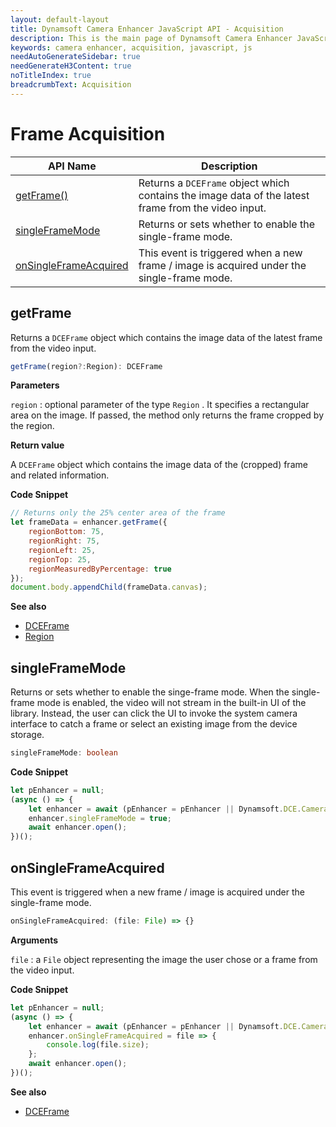 ```yaml
---
layout: default-layout
title: Dynamsoft Camera Enhancer JavaScript API - Acquisition
description: This is the main page of Dynamsoft Camera Enhancer JavaScript SDK Acquisition.
keywords: camera enhancer, acquisition, javascript, js
needAutoGenerateSidebar: true
needGenerateH3Content: true
noTitleIndex: true
breadcrumbText: Acquisition
---
```


# Frame Acquisition

<!--| [getFrameFromBuffer()](#getframefrombuffer) | Returns a `DCEFrame` object which contains the image data of the latest buffered frame. |-->

| API Name | Description |
|---|---|
| [getFrame()](#getframe) | Returns a `DCEFrame` object which contains the image data of the latest frame from the video input. |
| [singleFrameMode](#singleframemode) | Returns or sets whether to enable the single-frame mode. |
| [onSingleFrameAcquired](#onsingleframeacquired) | This event is triggered when a new frame / image is acquired under the single-frame mode. |

## getFrame

Returns a `DCEFrame` object which contains the image data of the latest frame from the video input.

```typescript
getFrame(region?:Region): DCEFrame
```

**Parameters**

`region` : optional parameter of the type `Region` . It specifies a rectangular area on the image. If passed, the method only returns the frame cropped by the region.

**Return value**

A `DCEFrame` object which contains the image data of the (cropped) frame and related information.

**Code Snippet**

```js
// Returns only the 25% center area of the frame
let frameData = enhancer.getFrame({
    regionBottom: 75,
    regionRight: 75,
    regionLeft: 25,
    regionTop: 25,
    regionMeasuredByPercentage: true
});
document.body.appendChild(frameData.canvas);
```

**See also**

* [DCEFrame](interface/dceframe.md)
* [Region](interface/region.md)

<!--
## getFrameFromBuffer

Returns a `DCEFrame` object which contains the image data of the latest buffered frame.

```typescript
getFrameFromBuffer(): DCEFrame
```

**Parameters**

None.

**Return value**

A `DCEFrame` object which contains the image data of the frame and related information.

**Code Snippet**

```js
let frameData = enhancer.getFrameFromBuffer();
document.body.appendChild(frameData.canvas);
```

**See also**

* [DCEFrame](interface/dceframe.md)
-->
## singleFrameMode

Returns or sets whether to enable the singe-frame mode. When the single-frame mode is enabled, the video will not stream in the built-in UI of the library. Instead, the user can click the UI to invoke the system camera interface to catch a frame or select an existing image from the device storage.

```typescript
singleFrameMode: boolean
```

**Code Snippet**

```js
let pEnhancer = null;
(async () => {
    let enhancer = await (pEnhancer = pEnhancer || Dynamsoft.DCE.CameraEnhancer.createInstance());
    enhancer.singleFrameMode = true;
    await enhancer.open();
})();
```

## onSingleFrameAcquired

This event is triggered when a new frame / image is acquired under the single-frame mode.

```typescript
onSingleFrameAcquired: (file: File) => {}
```

**Arguments**

`file` : a `File` object representing the image the user chose or a frame from the video input.

**Code Snippet**

```js
let pEnhancer = null;
(async () => {
    let enhancer = await (pEnhancer = pEnhancer || Dynamsoft.DCE.CameraEnhancer.createInstance());
    enhancer.onSingleFrameAcquired = file => {
        console.log(file.size);
    };
    await enhancer.open();
})();
```

**See also**

* [DCEFrame](interface/dceframe.md)
